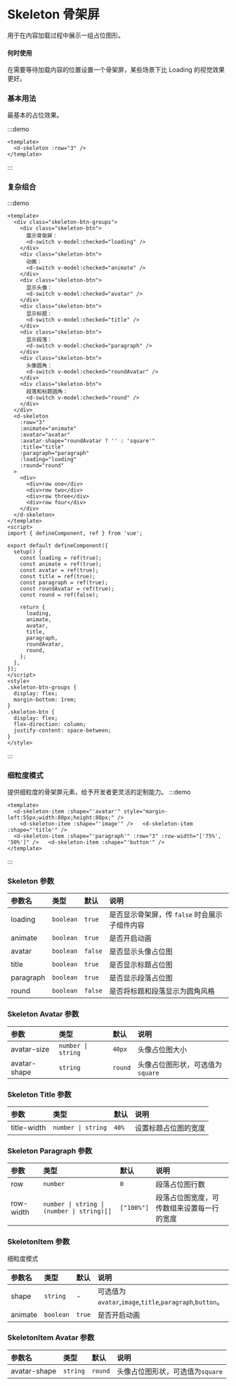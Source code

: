 # Skeleton 骨架屏

用于在内容加载过程中展示一组占位图形。

#### 何时使用

在需要等待加载内容的位置设置一个骨架屏，某些场景下比 Loading 的视觉效果更好。

### 基本用法

最基本的占位效果。

:::demo

```vue
<template>
  <d-skeleton :row="3" />
</template>
```

:::

### 复杂组合

:::demo

```vue
<template>
  <div class="skeleton-btn-groups">
    <div class="skeleton-btn">
      展示骨架屏：
      <d-switch v-model:checked="loading" />
    </div>
    <div class="skeleton-btn">
      动画：
      <d-switch v-model:checked="animate" />
    </div>
    <div class="skeleton-btn">
      显示头像：
      <d-switch v-model:checked="avatar" />
    </div>
    <div class="skeleton-btn">
      显示标题：
      <d-switch v-model:checked="title" />
    </div>
    <div class="skeleton-btn">
      显示段落：
      <d-switch v-model:checked="paragraph" />
    </div>
    <div class="skeleton-btn">
      头像圆角：
      <d-switch v-model:checked="roundAvatar" />
    </div>
    <div class="skeleton-btn">
      段落和标题圆角：
      <d-switch v-model:checked="round" />
    </div>
  </div>
  <d-skeleton
    :row="3"
    :animate="animate"
    :avatar="avatar"
    :avatar-shape="roundAvatar ? '' : 'square'"
    :title="title"
    :paragraph="paragraph"
    :loading="loading"
    :round="round"
  >
    <div>
      <div>row one</div>
      <div>row two</div>
      <div>row three</div>
      <div>row four</div>
    </div>
  </d-skeleton>
</template>
<script>
import { defineComponent, ref } from 'vue';

export default defineComponent({
  setup() {
    const loading = ref(true);
    const animate = ref(true);
    const avatar = ref(true);
    const title = ref(true);
    const paragraph = ref(true);
    const roundAvatar = ref(true);
    const round = ref(false);

    return {
      loading,
      animate,
      avatar,
      title,
      paragraph,
      roundAvatar,
      round,
    };
  },
});
</script>
<style>
.skeleton-btn-groups {
  display: flex;
  margin-bottom: 1rem;
}
.skeleton-btn {
  display: flex;
  flex-direction: column;
  justify-content: space-between;
}
</style>
```

:::

### 细粒度模式

提供细粒度的骨架屏元素，给予开发者更灵活的定制能力。
:::demo

```vue
<template>
  <d-skeleton-item :shape="'avatar'" style="margin-left:55px;width:80px;height:80px;" />
    <d-skeleton-item :shape="'image'" />   <d-skeleton-item :shape="'title'" />  
  <d-skeleton-item :shape="'paragraph'" :row="3" :row-width="['75%', '50%']" />   <d-skeleton-item :shape="'button'" />
</template>
```

:::

### Skeleton 参数

| 参数名    | 类型      | 默认    | 说明                                          |
| :-------- | :-------- | :------ | :-------------------------------------------- |
| loading   | `boolean` | `true`  | 是否显示骨架屏，传 `false` 时会展示子组件内容 |
| animate   | `boolean` | `true`  | 是否开启动画                                  |
| avatar    | `boolean` | `false` | 是否显示头像占位图                            |
| title     | `boolean` | `true`  | 是否显示标题占位图                            |
| paragraph | `boolean` | `true`  | 是否显示段落占位图                            |
| round     | `boolean` | `false` | 是否将标题和段落显示为圆角风格                |

### Skeleton Avatar 参数

| 参数         | 类型               | 默认    | 说明                             |
| :----------- | :----------------- | :------ | :------------------------------- |
| avatar-size  | `number \| string` | `40px`  | 头像占位图大小                   |
| avatar-shape | `string`           | `round` | 头像占位图形状，可选值为`square` |

### Skeleton Title 参数

| 参数        | 类型               | 默认  | 说明                 |
| :---------- | :----------------- | :---- | :------------------- |
| title-width | `number \| string` | `40%` | 设置标题占位图的宽度 |

### Skeleton Paragraph 参数

| 参数      | 类型                                       | 默认       | 说明                                       |
| :-------- | :----------------------------------------- | :--------- | :----------------------------------------- |
| row       | `number`                                   | `0`        | 段落占位图行数                             |
| row-width | `number \| string \| (number \| string)[]` | `["100%"]` | 段落占位图宽度，可传数组来设置每一行的宽度 |

### SkeletonItem 参数

细粒度模式

| 参数名  | 类型      | 默认   | 说明                                                    |
| :------ | :-------- | :----- | :------------------------------------------------------ |
| shape   | `string`  | -      | 可选值为`avatar`,`image`,`title`,`paragraph`,`button`。 |
| animate | `boolean` | `true` | 是否开启动画                                            |

### SkeletonItem Avatar 参数

| 参数名       | 类型     | 默认    | 说明                             |
| :----------- | :------- | :------ | :------------------------------- |
| avatar-shape | `string` | `round` | 头像占位图形状，可选值为`square` |
